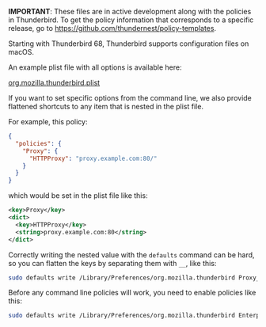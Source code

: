 **IMPORTANT**: These files are in active development along with the policies in Thunderbird. To get the policy information that corresponds to a specific release, go to https://github.com/thundernest/policy-templates.

Starting with Thunderbird 68, Thunderbird supports configuration files on macOS.

An example plist file with all options is available here:

[org.mozilla.thunderbird.plist](org.mozilla.thunderbird.plist)

If you want to set specific options from the command line, we also provide flattened shortcuts to any item that is nested in the plist file.

For example, this policy:
```json
{
  "policies": {
    "Proxy": {
      "HTTPProxy": "proxy.example.com:80/"
    }
  }
}
```
which would be set in the plist file like this:
```xml
<key>Proxy</key>
<dict>
  <key>HTTPProxy</key>
  <string>proxy.example.com:80</string>
</dict>
```
Correctly writing the nested value with the `defaults` command can be hard, so you can flatten the keys by separating them with `__`, like this:
```bash
sudo defaults write /Library/Preferences/org.mozilla.thunderbird Proxy__HTTPProxy -string "proxy.example.com:80"
```
Before any command line policies will work, you need to enable policies like this:
```bash
sudo defaults write /Library/Preferences/org.mozilla.thunderbird EnterprisePoliciesEnabled -bool TRUE
```
